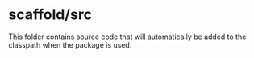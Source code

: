 # scaffold/src

This folder contains source code that will automatically be added to the classpath when
the package is used.
